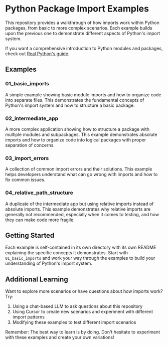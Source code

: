 # Python Package Import Examples

This repository provides a walkthrough of how imports work within Python packages, from basic to more complex scenarios. Each example builds upon the previous one to demonstrate different aspects of Python's import system.

If you want a comprehensive introduction to Python modules and packages, check out [Real Python's guide](https://realpython.com/python-modules-packages/).

## Examples

### 01_basic_imports
A simple example showing basic module imports and how to organize code into separate files. This demonstrates the fundamental concepts of Python's import system and how to structure a basic package.

### 02_intermediate_app
A more complex application showing how to structure a package with multiple modules and subpackages. This example demonstrates absolute imports and how to organize code into logical packages with proper separation of concerns.

### 03_import_errors
A collection of common import errors and their solutions. This example helps developers understand what can go wrong with imports and how to fix common issues.

### 04_relative_path_structure
A duplicate of the intermediate app but using relative imports instead of absolute imports. This example demonstrates why relative imports are generally not recommended, especially when it comes to testing, and how they can make code more fragile.

## Getting Started

Each example is self-contained in its own directory with its own README explaining the specific concepts it demonstrates. Start with `01_basic_imports` and work your way through the examples to build your understanding of Python's import system.

## Additional Learning

Want to explore more scenarios or have questions about how imports work? Try:
1. Using a chat-based LLM to ask questions about this repository
2. Using Cursor to create new scenarios and experiment with different import patterns
3. Modifying these examples to test different import scenarios

Remember: The best way to learn is by doing. Don't hesitate to experiment with these examples and create your own variations!
